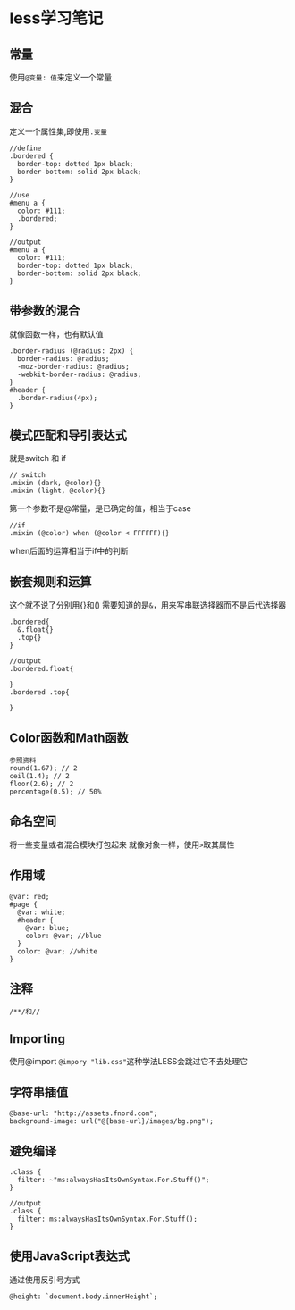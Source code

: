 # less学习笔记

## 常量
使用`@变量: 值`来定义一个常量

## 混合
定义一个属性集,即使用`.变量`
```
//define
.bordered {
  border-top: dotted 1px black;
  border-bottom: solid 2px black;
}

//use
#menu a {
  color: #111;
  .bordered;
}

//output
#menu a {
  color: #111;
  border-top: dotted 1px black;
  border-bottom: solid 2px black;
}
```

## 带参数的混合
就像函数一样，也有默认值
```
.border-radius (@radius: 2px) {
  border-radius: @radius;
  -moz-border-radius: @radius;
  -webkit-border-radius: @radius;
}
#header {
  .border-radius(4px);
}
```

## 模式匹配和导引表达式
就是switch 和 if
```
// switch
.mixin (dark, @color){}
.mixin (light, @color){}
```
第一个参数不是@常量，是已确定的值，相当于case
```
//if
.mixin (@color) when (@color < FFFFFF){}
```
when后面的运算相当于if中的判断

## 嵌套规则和运算
这个就不说了分别用{}和()
需要知道的是`&`，用来写串联选择器而不是后代选择器
```
.bordered{
  &.float{}
  .top{}
}

//output
.bordered.float{

}
.bordered .top{

}
```

## Color函数和Math函数
```
参照资料
round(1.67); // 2
ceil(1.4); // 2
floor(2.6); // 2
percentage(0.5); // 50%
```

## 命名空间
将一些变量或者混合模块打包起来
就像对象一样，使用`>`取其属性

## 作用域
```
@var: red;
#page {
  @var: white;
  #header {
    @var: blue;
    color: @var; //blue
  }
  color: @var; //white
}
```

## 注释
```
/**/和//
```

## Importing
使用@import
`@impory "lib.css"`这种学法LESS会跳过它不去处理它

## 字符串插值
```
@base-url: "http://assets.fnord.com";
background-image: url("@{base-url}/images/bg.png");
```

## 避免编译
```
.class {
  filter: ~"ms:alwaysHasItsOwnSyntax.For.Stuff()";
}

//output
.class {
  filter: ms:alwaysHasItsOwnSyntax.For.Stuff();
}
```

## 使用JavaScript表达式
通过使用反引号方式
```
@height: `document.body.innerHeight`;
```
